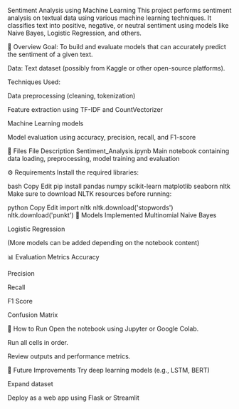 Sentiment Analysis using Machine Learning
This project performs sentiment analysis on textual data using various machine learning techniques. It classifies text into positive, negative, or neutral sentiment using models like Naive Bayes, Logistic Regression, and others.

📘 Overview
Goal: To build and evaluate models that can accurately predict the sentiment of a given text.

Data: Text dataset (possibly from Kaggle or other open-source platforms).

Techniques Used:

Data preprocessing (cleaning, tokenization)

Feature extraction using TF-IDF and CountVectorizer

Machine Learning models

Model evaluation using accuracy, precision, recall, and F1-score

📁 Files
File	Description
Sentiment_Analysis.ipynb	Main notebook containing data loading, preprocessing, model training and evaluation

⚙️ Requirements
Install the required libraries:

bash
Copy
Edit
pip install pandas numpy scikit-learn matplotlib seaborn nltk
Make sure to download NLTK resources before running:

python
Copy
Edit
import nltk
nltk.download('stopwords')
nltk.download('punkt')
🧠 Models Implemented
Multinomial Naive Bayes

Logistic Regression

(More models can be added depending on the notebook content)

📊 Evaluation Metrics
Accuracy

Precision

Recall

F1 Score

Confusion Matrix

🚀 How to Run
Open the notebook using Jupyter or Google Colab.

Run all cells in order.

Review outputs and performance metrics.

📌 Future Improvements
Try deep learning models (e.g., LSTM, BERT)

Expand dataset

Deploy as a web app using Flask or Streamlit
